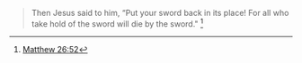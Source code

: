 > Then Jesus said to him, “Put your sword back in its place! For all who take hold of the sword will die by the sword." [^1]

[^1]: [Matthew 26:52](https://www.biblegateway.com/passage/?search=Matthew%2026%3A52&version=NET)

